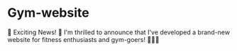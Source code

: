 # Gym-website
🚀 Exciting News! 🚀  I'm thrilled to announce that I've developed a brand-new website for fitness enthusiasts and gym-goers! 💪🏋️‍♂️
